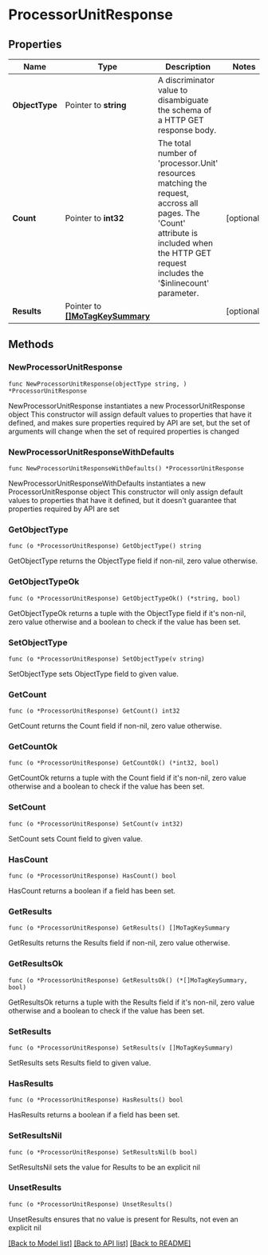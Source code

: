 # ProcessorUnitResponse

## Properties

Name | Type | Description | Notes
------------ | ------------- | ------------- | -------------
**ObjectType** | Pointer to **string** | A discriminator value to disambiguate the schema of a HTTP GET response body. | 
**Count** | Pointer to **int32** | The total number of &#39;processor.Unit&#39; resources matching the request, accross all pages. The &#39;Count&#39; attribute is included when the HTTP GET request includes the &#39;$inlinecount&#39; parameter. | [optional] 
**Results** | Pointer to [**[]MoTagKeySummary**](MoTagKeySummary.md) |  | [optional] 

## Methods

### NewProcessorUnitResponse

`func NewProcessorUnitResponse(objectType string, ) *ProcessorUnitResponse`

NewProcessorUnitResponse instantiates a new ProcessorUnitResponse object
This constructor will assign default values to properties that have it defined,
and makes sure properties required by API are set, but the set of arguments
will change when the set of required properties is changed

### NewProcessorUnitResponseWithDefaults

`func NewProcessorUnitResponseWithDefaults() *ProcessorUnitResponse`

NewProcessorUnitResponseWithDefaults instantiates a new ProcessorUnitResponse object
This constructor will only assign default values to properties that have it defined,
but it doesn't guarantee that properties required by API are set

### GetObjectType

`func (o *ProcessorUnitResponse) GetObjectType() string`

GetObjectType returns the ObjectType field if non-nil, zero value otherwise.

### GetObjectTypeOk

`func (o *ProcessorUnitResponse) GetObjectTypeOk() (*string, bool)`

GetObjectTypeOk returns a tuple with the ObjectType field if it's non-nil, zero value otherwise
and a boolean to check if the value has been set.

### SetObjectType

`func (o *ProcessorUnitResponse) SetObjectType(v string)`

SetObjectType sets ObjectType field to given value.


### GetCount

`func (o *ProcessorUnitResponse) GetCount() int32`

GetCount returns the Count field if non-nil, zero value otherwise.

### GetCountOk

`func (o *ProcessorUnitResponse) GetCountOk() (*int32, bool)`

GetCountOk returns a tuple with the Count field if it's non-nil, zero value otherwise
and a boolean to check if the value has been set.

### SetCount

`func (o *ProcessorUnitResponse) SetCount(v int32)`

SetCount sets Count field to given value.

### HasCount

`func (o *ProcessorUnitResponse) HasCount() bool`

HasCount returns a boolean if a field has been set.

### GetResults

`func (o *ProcessorUnitResponse) GetResults() []MoTagKeySummary`

GetResults returns the Results field if non-nil, zero value otherwise.

### GetResultsOk

`func (o *ProcessorUnitResponse) GetResultsOk() (*[]MoTagKeySummary, bool)`

GetResultsOk returns a tuple with the Results field if it's non-nil, zero value otherwise
and a boolean to check if the value has been set.

### SetResults

`func (o *ProcessorUnitResponse) SetResults(v []MoTagKeySummary)`

SetResults sets Results field to given value.

### HasResults

`func (o *ProcessorUnitResponse) HasResults() bool`

HasResults returns a boolean if a field has been set.

### SetResultsNil

`func (o *ProcessorUnitResponse) SetResultsNil(b bool)`

 SetResultsNil sets the value for Results to be an explicit nil

### UnsetResults
`func (o *ProcessorUnitResponse) UnsetResults()`

UnsetResults ensures that no value is present for Results, not even an explicit nil

[[Back to Model list]](../README.md#documentation-for-models) [[Back to API list]](../README.md#documentation-for-api-endpoints) [[Back to README]](../README.md)


